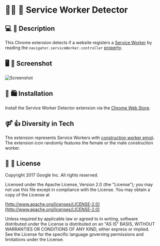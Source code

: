 # 👷‍♀️ 👷 Service Worker Detector

## 💻 💬 Description
This Chrome extension detects if a website registers a
[Service Worker](https://developer.mozilla.org/en-US/docs/Web/API/ServiceWorker)
by reading the ```navigator.serviceWorker.controller```
[property](https://developer.mozilla.org/en-US/docs/Web/API/ServiceWorkerContainer/controller).

## 🖥 🔫 Screenshot
![Screenshot](https://github.com/tomayac/service-worker-detector/blob/master/assets/screenshot.png)

## 🔧 🛍 Installation
Install the Service Worker Detector extension via the
[Chrome Web Store](https://chrome.google.com/webstore/detail/service-worker-detector/ofdigdofloanabjcaijfidkogmejlmjc).

## ⚤ 👍 Diversity in Tech
The extension represents Service Workers with
[construction worker emoji](http://emojipedia.org/search/?q=construction+worker).
The extension icon randomly features the female or the male construction worker.

## 📄 💼 License
Copyright 2017 Google Inc. All rights reserved.

Licensed under the Apache License, Version 2.0 (the "License");
you may not use this file except in compliance with the License.
You may obtain a copy of the License at

[http://www.apache.org/licenses/LICENSE-2.0](http://www.apache.org/licenses/LICENSE-2.0)

Unless required by applicable law or agreed to in writing, software
distributed under the License is distributed on an "AS IS" BASIS,
WITHOUT WARRANTIES OR CONDITIONS OF ANY KIND, either express or implied.
See the License for the specific language governing permissions and
limitations under the License.
